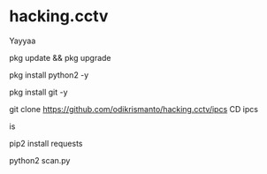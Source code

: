 # hacking.cctv
Yayyaa


pkg update && pkg upgrade

pkg install python2 -y

pkg install git -y

git clone https://github.com/odikrismanto/hacking.cctv/ipcs
CD ipcs

is

pip2 install requests

python2 scan.py
